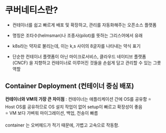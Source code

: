 # 쿠버네티스란?
- 컨테이너를 쉽고 빠르게 배포 및 확장하고, 관리를 자동화해주는 오픈소스 플랫폼

- 명칭은 조타수(helmsman)나 조종사(pilot)를 뜻하는 그리스어에서 유래

- k8s라는 약자로 불리는데, 이는 k,s 사이의 8글자를 나타내는 약식 표기

- 단순한 컨테이너 플랫폼이 아닌 마이크로서비스, 클라우드 네이티브 플랫폼(CNCF) 을 지향하고 컨테이너로 이루어진 것들을 손쉽게 담고 관리할 수 있는 그릇 역할


## Container Deployment (컨테이너 중심 배포)

**컨테이너와 VM의 가장 큰 차이점** : 컨테이너는 애플리케이션 간에 OS를 공유함
⭐ Host OS를 공유하므로 OS 설치 작업이 없어 setup이 빠르고 확장성이 좋음  
⭐ VM 보다 가벼워 마이그레이션, 백업, 전송이 빠름

container 는 오버헤드가 적기 때문에, 가볍고 고속으로 작동함.


